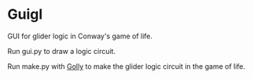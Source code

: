 # Guigl
GUI for glider logic in Conway's game of life.

Run gui.py to draw a logic circuit.

Run make.py with [Golly](http://golly.sourceforge.net/) to make the glider logic circuit in the game of life.
